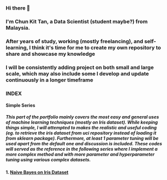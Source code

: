 ### Hi there 👋
### I'm Chun Kit Tan, a Data Scientist (student maybe?) from Malaysia.
### After years of study, working (mostly freelancing), and self-learning, I think it's time for me to create my own repository to share and showcase my knowledge
### I will be consistently adding project on both small and large scale, which may also include some I develop and update continuously in a longer timeframe

### INDEX
#### Simple Series
##### This part of the portfolio mainly covers the most easy and general uses of machine learning techniques (mostly on Iris dataset). While keeping things simple, I will attempted to makes the realistic and useful coding (eg. to retrieve the iris dataset from uci repository instead of loading it from sklearn package). Furthermore, at least 1 parameter tuning will be used apart from the default one and discussion is included. These codes will served as the reference in the following series where I implement a more complex method and with more parameter and hyperparameter tuning using various complex datasets.
#### 1. [Naive Bayes on Iris Dataset](https://github.com/kitcalamus14/Simple-Naive-Bayes/blob/master/NB%20iris-checkpoint.ipynb)


<!--
**kitcalamus14/kitcalamus14** is a ✨ _special_ ✨ repository because its `README.md` (this file) appears on your GitHub profile.

Here are some ideas to get you started:

- 🔭 I’m currently working on ...
- 🌱 I’m currently learning ...
- 👯 I’m looking to collaborate on ...
- 🤔 I’m looking for help with ...
- 💬 Ask me about ...
- 📫 How to reach me: ...
- 😄 Pronouns: ...
- ⚡ Fun fact: ...
-->
